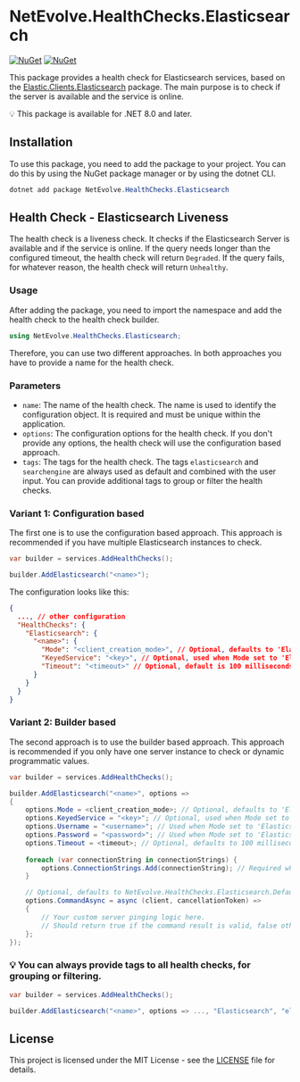 # NetEvolve.HealthChecks.Elasticsearch

[![NuGet](https://img.shields.io/nuget/v/NetEvolve.HealthChecks.Elasticsearch?logo=nuget)](https://www.nuget.org/packages/NetEvolve.HealthChecks.Elasticsearch/)
[![NuGet](https://img.shields.io/nuget/dt/NetEvolve.HealthChecks.Elasticsearch?logo=nuget)](https://www.nuget.org/packages/NetEvolve.HealthChecks.Elasticsearch/)

This package provides a health check for Elasticsearch services, based on the [Elastic.Clients.Elasticsearch](https://www.nuget.org/packages/Elastic.Clients.Elasticsearch/) package. The main purpose is to check if the server is available and the service is online.

:bulb: This package is available for .NET 8.0 and later.

## Installation
To use this package, you need to add the package to your project. You can do this by using the NuGet package manager or by using the dotnet CLI.
```powershell
dotnet add package NetEvolve.HealthChecks.Elasticsearch
```

## Health Check - Elasticsearch Liveness
The health check is a liveness check. It checks if the Elasticsearch Server is available and if the service is online.
If the query needs longer than the configured timeout, the health check will return `Degraded`.
If the query fails, for whatever reason, the health check will return `Unhealthy`.

### Usage
After adding the package, you need to import the namespace and add the health check to the health check builder.
```csharp
using NetEvolve.HealthChecks.Elasticsearch;
```
Therefore, you can use two different approaches. In both approaches you have to provide a name for the health check.

### Parameters
- `name`: The name of the health check. The name is used to identify the configuration object. It is required and must be unique within the application.
- `options`: The configuration options for the health check. If you don't provide any options, the health check will use the configuration based approach.
- `tags`: The tags for the health check. The tags `elasticsearch` and `searchengine` are always used as default and combined with the user input. You can provide additional tags to group or filter the health checks.

### Variant 1: Configuration based
The first one is to use the configuration based approach. This approach is recommended if you have multiple Elasticsearch instances to check.
```csharp
var builder = services.AddHealthChecks();

builder.AddElasticsearch("<name>");
```

The configuration looks like this:
```json
{
  ..., // other configuration
  "HealthChecks": {
    "Elasticsearch": {
      "<name>": {
        "Mode": "<client_creation_mode>", // Optional, defaults to 'ElasticsearchClientCreationMode.ServiceProvider'
        "KeyedService": "<key>", // Optional, used when Mode set to 'ElasticsearchClientCreationMode.ServiceProvider'
        "Timeout": "<timeout>" // Optional, default is 100 milliseconds
      }
    }
  }
}
```

### Variant 2: Builder based
The second approach is to use the builder based approach. This approach is recommended if you only have one server instance to check or dynamic programmatic values.
```csharp
var builder = services.AddHealthChecks();

builder.AddElasticsearch("<name>", options =>
{
    options.Mode = <client_creation_mode>; // Optional, defaults to 'ElasticsearchClientCreationMode.ServiceProvider'
    options.KeyedService = "<key>"; // Optional, used when Mode set to 'ElasticsearchClientCreationMode.ServiceProvider'
    options.Username = "<username>"; // Used when Mode set to 'ElasticsearchClientCreationMode.UsernameAndPassword' and required when Password is set
    options.Password = "<password>"; // Used when Mode set to 'ElasticsearchClientCreationMode.UsernameAndPassword' and required when Username is set
    options.Timeout = <timeout>; // Optional, defaults to 100 milliseconds
    
    foreach (var connectionString in connectionStrings) {
        options.ConnectionStrings.Add(connectionString); // Required when Mode set to 'ElasticsearchClientCreationMode.UsernameAndPassword'
    }

    // Optional, defaults to NetEvolve.HealthChecks.Elasticsearch.DefaultCommandAsync
    options.CommandAsync = async (client, cancellationToken) =>
    {
        // Your custom server pinging logic here.
        // Should return true if the command result is valid, false otherwise.
    };
});
```

### :bulb: You can always provide tags to all health checks, for grouping or filtering.

```csharp
var builder = services.AddHealthChecks();

builder.AddElasticsearch("<name>", options => ..., "Elasticsearch", "elastic");
```

## License

This project is licensed under the MIT License - see the [LICENSE](https://raw.githubusercontent.com/dailydevops/healthchecks/refs/heads/main/LICENSE) file for details.
